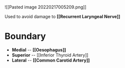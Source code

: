 ![[Pasted image 20220217005209.png]]

Used to avoid damage to **[[Recurrent Laryngeal Nerve]]**

# Boundary
- **Medial** -- **[[Oesophagus]]**
- **Superior** -- [[Inferior Thyroid Artery]]
- **Lateral** -- **[[Common Carotid Artery]]**